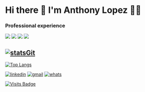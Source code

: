 <!--
**anthonylopez15/anthonylopez15** is a ✨ _special_ ✨ repository because its `README.md` (this file) appears on your GitHub profile.-->

# Hi there 👋 I'm Anthony Lopez 👨‍💻


### Professional experience
<p> 
    <img src="https://img.shields.io/badge/Back End-Java-f55247"/>
    <img src="https://img.shields.io/badge/Back End-Python-f55247"/>
    <img src="https://img.shields.io/badge/Mobile-Kotlin-f55247"/>
    <img src="https://img.shields.io/badge/Mobile-Java-f55247"/>
 </p>

## [![statsGit](https://github-readme-stats.vercel.app/api?username=anthonylopez15&show_icons=true&theme=dracula)](https://github.com/anthonylopez15)

[![Top Langs](https://github-readme-stats.vercel.app/api/top-langs/?username=anthonylopez15&hide=html)](https://github.com/anthonylopez15)

[![linkedin](https://img.shields.io/badge/-LinkedIn-blue?style=for-the-badge&logo=Linkedin)](https://www.linkedin.com/in/anthonylopez15/)
[![gmail](https://img.shields.io/badge/-Gmail-c14438?style=for-the-badge&logo=Gmail&logoColor=white)](mailto:tony.lopez.15@gmail.com)
[![whats](https://img.shields.io/badge/-Whatsapp-4CA143?style=for-the-badge&logo=whatsapp&logoColor=white)](https://api.whatsapp.com/send?phone=55+92+991499946)

[buymeacoffee]: https://www.buymeacoffee.com/denscoffee
[buymeacoffee-shield]: https://www.buymeacoffee.com/assets/img/custom_images/yellow_img.png

[![Visits Badge](https://badges.pufler.dev/visits/anthonylopez15/anthonylopez15)](https://github.com/anthonylopez15)
